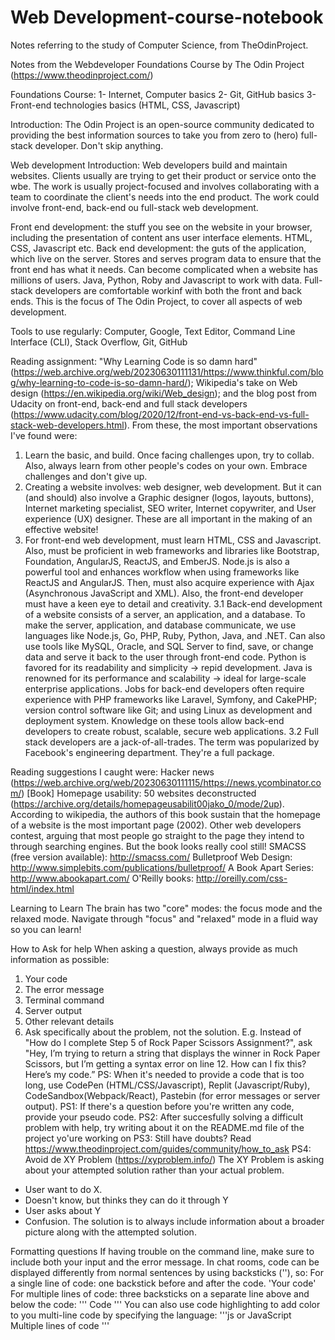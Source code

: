 # Web Development-course-notebook
Notes referring to the study of Computer Science, from TheOdinProject.

  Notes from the Webdeveloper Foundations Course by The Odin Project (https://www.theodinproject.com/)

Foundations Course: 
1- Internet, Computer basics
2- Git, GitHub basics
3- Front-end technologies basics (HTML, CSS, Javascript)

Introduction: The Odin Project is an open-source community dedicated to providing the best information sources to take you from zero to (hero) full-stack developer.
Don't skip anything.

  Web development
Introduction: Web developers build and maintain websites.
Clients usually are trying to get their product or service onto the wbe. The work is usually project-focused and involves collaborating with a team to coordinate the client's needs into the end product. The work could involve front-end, back-end ou full-stack web development.

Front end development: the stuff you see on the website in your browser, including the presentation of content ans user interface elements. HTML, CSS, Javascript etc.
Back end development: the guts of the application, which live on the server. Stores and serves program data to ensure that the front end has what it needs. Can become complicated when a website has millions of users. Java, Python, Roby and Javascript to work with data.
Full-stack developers are comfortable workinf with both the front and back ends. This is the focus of The Odin Project, to cover all aspects of web development.

Tools to use regularly: Computer, Google, Text Editor, Command Line Interface (CLI), Stack Overflow, Git, GitHub

Reading assignment: "Why Learning Code is so damn hard" (https://web.archive.org/web/20230630111131/https://www.thinkful.com/blog/why-learning-to-code-is-so-damn-hard/); Wikipedia's take on Web design (https://en.wikipedia.org/wiki/Web_design); and the blog post from Udacity on front-end, back-end and full stack developers (https://www.udacity.com/blog/2020/12/front-end-vs-back-end-vs-full-stack-web-developers.html).
From these, the most important observations I've found were: 
 1. Learn the basic, and build. Once facing challenges upon, try to collab. Also, always learn from other people's codes on your own. Embrace challenges and don't give up.
 2. Creating a website involves: web designer, web development. But it can (and should) also involve a Graphic designer (logos, layouts, buttons), Internet marketing specialist, SEO writer, Internet copywriter, and User experience (UX) designer. These are all important in the making of an effective website!
 3. For front-end web development, must learn HTML, CSS and Javascript. Also, must be proficient in web frameworks and libraries like Bootstrap, Foundation, AngularJS, ReactJS, and EmberJS. Node.js is also a powerful tool and enhances workflow when using frameworks like ReactJS and AngularJS. Then, must also acquire experience with Ajax (Asynchronous JavaScript and XML). Also, the front-end developer must have a keen eye to detail and creativity.
3.1 Back-end development of a website consists of a server, an application, and a database. To make the server, application, and database communicate, we use languages like Node.js, Go, PHP, Ruby, Python, Java, and .NET. Can also use tools like MySQL, Oracle, and SQL Server to find, save, or change data and serve it back to the user through front-end code. 
Python is favored for its readability and simplicity -> repid development. Java is renowned for its performance and scalability -> ideal for large-scale enterprise applications.
Jobs for back-end developers often require experience with PHP frameworks like Laravel, Symfony, and CakePHP; version control software like Git; and using Linux as development and deployment system. Knowledge on these tools allow back-end developers to create robust, scalable, secure web applications.
3.2 Full stack developers are a jack-of-all-trades. The term was popularized by Facebook's engineering department. They're a full package.

Reading suggestions I caught were:
Hacker news (https://web.archive.org/web/20230630111115/https://news.ycombinator.com/)
[Book] Homepage usability: 50 websites deconstructed (https://archive.org/details/homepageusabilit00jako_0/mode/2up). According to wikipedia, the authors of this book sustain that the homepage of a website is the most important page (2002). Other web developers contest, arguing that most people go straight to the page they intend to through searching engines. But the book looks really cool still!
SMACSS (free version available): http://smacss.com/
Bulletproof Web Design: http://www.simplebits.com/publications/bulletproof/
A Book Apart Series: http://www.abookapart.com/
O'Reilly books: http://oreilly.com/css-html/index.html

Learning to Learn
The brain has two "core" modes: the focus mode and the relaxed mode. Navigate through "focus" and "relaxed" mode in a fluid way so you can learn!

  How to Ask for help
When asking a question, always provide as much information as possible:
1. Your code
2. The error message
3. Terminal command
4. Server output
5. Other relevant details
6. Ask specifically about the problem, not the solution. 
  E.g. Instead of "How do I complete Step 5 of Rock Paper Scissors Assignment?", ask "Hey, I’m trying to return a string that displays the winner in Rock Paper Scissors, but I’m getting a syntax error on line 12. How can I fix this? Here’s my code.”
PS: When it's needed to provide a code that is too long, use CodePen (HTML/CSS/Javascript), Replit (Javascript/Ruby), CodeSandbox(Webpack/React), Pastebin (for error messages or server output).
PS1: If there's a question before you're written any code, provide your pseudo code. 
PS2: After succesfully solving a difficult problem with help, try writing about it on the README.md file of the project yo'ure working on
PS3: Still have doubts? Read https://www.theodinproject.com/guides/community/how_to_ask
PS4: Avoid de XY Problem (https://xyproblem.info/)
  The XY Problem is asking about your attempted solution rather than your actual problem. 
  -  User want to do X.
  -  Doesn't know, but thinks they can do it through Y
  -  User asks about Y
  -  Confusion.
  The solution is to always include information about a broader picture along with the attempted solution.

  Formatting questions
If having trouble on the command line, make sure to include both your input and the error message.
In chat rooms, code can be displayed differently from normal sentences by using backsticks (''), so:
  For a single line of code: one backstick before and after the code. 
    'Your code'
  For multiple lines of code: three backsticks on a separate line above and below the code:
    '''
    Code
    '''
  You can also use code highlighting to add color to you multi-line code by specifying the language:
    '''js or JavaScript
    Multiple lines of code
    '''
